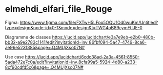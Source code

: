 # elmehdi_elfari_file_Rouge

Figma:
https://www.figma.com/file/FXTwH5LFpo5OQU1Od0wuKm/Untitled?type=design&node-id=0-1&mode=design&t=TWG4oB89cymFtIJE-0


Diagramme de classes
https://lucid.app/lucidchart/e3a7e9eb-e2b0-480b-bb32-a9e2783c1141/edit?invitationId=inv_86fbf094-5a47-4749-8ca6-ae96e5231385&page=.Q4MUjXso07N#


Use case
https://lucid.app/lucidchart/6cdc38ad-2a3a-4561-8550-5ada472e7c0a/edit?invitationId=inv_8cfa99a5-5924-4d80-a233-8cf90cdfd5c6&page=.Q4MUjXso07N#

